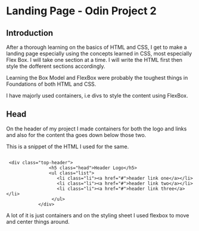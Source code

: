 # Landing Page - Odin Project 2

## Introduction

After a thorough learning on the basics of HTML and CSS, I get to make a landing page especially using the concepts learned in CSS, most especially Flex Box. I will take one section at a time. I will write the HTML first then style the dofferent sections accordingly.

Learning the Box Model and FlexBox were probably the toughest things in Foundations of both HTML and CSS.

I have majorly used containers, i.e divs to style the content using FlexBox.

## Head

On the header of my project I made containers for both the logo and links and also for the content tha goes down below those two.

This is a snippet of the HTML I used for the same.

```

 <div class="top-header">
                <h5 class="head">Header Logo</h5>
                <ul class="list">
                   <li class="li"><a href="#">header link one</a></li>
                   <li class="li"><a href="#">header link two</a></li>
                   <li class="li"><a href="#">header link three</a></li>
                 </ul>
            </div> 
```


A lot of it is just containers and on the styling sheet I used flexbox to move and center things around.